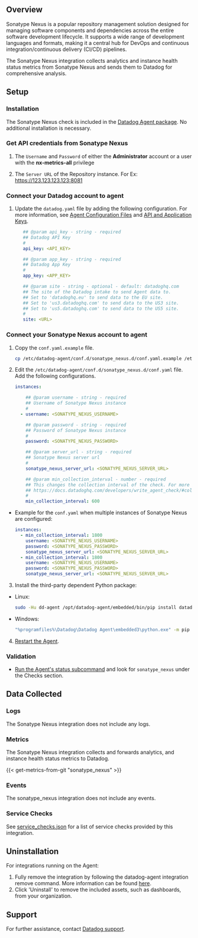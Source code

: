 ## Overview

Sonatype Nexus is a popular repository management solution designed for managing software components and dependencies across the entire software development lifecycle. It supports a wide range of development languages and formats, making it a central hub for DevOps and continuous integration/continuous delivery (CI/CD) pipelines.

The Sonatype Nexus integration collects analytics and instance health status metrics from Sonatype Nexus and sends them to Datadog for comprehensive analysis.

## Setup

### Installation

The Sonatype Nexus check is included in the [Datadog Agent package][1]. No additional installation is necessary.

### Get API credentials from Sonatype Nexus

1. The `Username` and `Password` of either the **Administrator** account or a user with the **nx-metrics-all** privilege

2. The `Server URL` of the Repository instance. For Ex: https://123.123.123.123:8081 

### Connect your Datadog account to agent
1. Update the `datadog.yaml` file by adding the following configuration. For more information, see [Agent Configuration Files][2] and [API and Application Keys][3].

   ```yaml
      ## @param api_key - string - required
      ## Datadog API Key
      #
      api_key: <API_KEY>

      ## @param app_key - string - required
      ## Datadog App Key
      #
      app_key: <APP_KEY>

      ## @param site - string - optional - default: datadoghq.com
      ## The site of the Datadog intake to send Agent data to.
      ## Set to 'datadoghq.eu' to send data to the EU site.
      ## Set to 'us3.datadoghq.com' to send data to the US3 site.
      ## Set to 'us5.datadoghq.com' to send data to the US5 site.
      #
      site: <URL>
   ```

### Connect your Sonatype Nexus account to agent

1. Copy the `conf.yaml.example` file.

   ```sh
   cp /etc/datadog-agent/conf.d/sonatype_nexus.d/conf.yaml.example /etc/datadog-agent/conf.d/sonatype_nexus.d/conf.yaml
   ```

2. Edit the `/etc/datadog-agent/conf.d/sonatype_nexus.d/conf.yaml` file. Add the following configurations.

    ```yaml
    instances:

        ## @param username - string - required
        ## Username of Sonatype Nexus instance
        #
      - username: <SONATYPE_NEXUS_USERNAME>

        ## @param password - string - required
        ## Password of Sonatype Nexus instance
        #
        password: <SONATYPE_NEXUS_PASSWORD>

        ## @param server_url - string - required
        ## Sonatype Nexus server url
        #
        sonatype_nexus_server_url: <SONATYPE_NEXUS_SERVER_URL>

        ## @param min_collection_interval - number - required
        ## This changes the collection interval of the check. For more information, see:
        ## https://docs.datadoghq.com/developers/write_agent_check/#collection-interval
        #
        min_collection_interval: 600
    ```
* Example for the `conf.yaml` when multiple instances of Sonatype Nexus are configured:

    ```yaml
    instances:
      - min_collection_interval: 1800
        username: <SONATYPE_NEXUS_USERNAME>
        password: <SONATYPE_NEXUS_PASSWORD>
        sonatype_nexus_server_url: <SONATYPE_NEXUS_SERVER_URL>
      - min_collection_interval: 1800
        username: <SONATYPE_NEXUS_USERNAME>
        password: <SONATYPE_NEXUS_PASSWORD>
        sonatype_nexus_server_url: <SONATYPE_NEXUS_SERVER_URL>
    ```

3. Install the third-party dependent Python package:

- Linux:
  ```sh
  sudo -Hu dd-agent /opt/datadog-agent/embedded/bin/pip install datadog-api-client>=2.16.0
  ```

- Windows:
  ```sh
  "%programfiles%\Datadog\Datadog Agent\embedded3\python.exe" -m pip install datadog-api-client>=2.16.0
  ```
4. [Restart the Agent][4].

### Validation

- [Run the Agent's status subcommand][5] and look for `sonatype_nexus` under the Checks section.

## Data Collected

### Logs
The Sonatype Nexus integration does not include any logs.

### Metrics

The Sonatype Nexus integration collects and forwards analytics, and instance health status metrics to Datadog.

{{< get-metrics-from-git "sonatype_nexus" >}}

### Events

The sonatype_nexus integration does not include any events.

### Service Checks

See [service_checks.json][8] for a list of service checks provided by this integration.

## Uninstallation

For integrations running on the Agent:

1. Fully remove the integration by following the datadog-agent integration remove command. More information can be found [here][7].
2. Click 'Uninstall' to remove the included assets, such as dashboards, from your organization.

## Support

For further assistance, contact [Datadog support][6].


[1]: https://app.datadoghq.com/account/settings/agent/latest
[2]: https://docs.datadoghq.com/agent/guide/agent-configuration-files/?tab=agentv6v7
[3]: https://docs.datadoghq.com/account_management/api-app-keys
[4]: https://docs.datadoghq.com/agent/guide/agent-commands/?tab=agentv6v7#start-stop-and-restart-the-agent
[5]: https://docs.datadoghq.com/agent/guide/agent-commands/#agent-status-and-information
[6]: https://docs.datadoghq.com/help/
[7]: https://docs.datadoghq.com/agent/guide/integration-management/?tab=linux#remove
[8]: https://github.com/DataDog/integrations-core/blob/master/sonatype_nexus/assets/service_checks.json